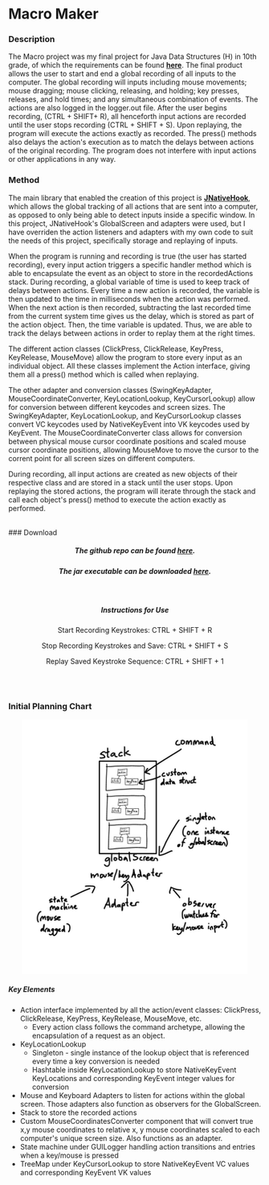 # Macro Maker 
### Description
The Macro project was my final project for Java Data Structures (H) in 10th grade, of which the requirements can be found <a href="https://docs.google.com/document/d/1YyRJAjr6AHJwiUSStHezJ4-zOyjFD9SiHnrGyFUSEps/edit#heading=h.ulg8gjex5xs6">**here**</a>. The final product allows the user to start and end a global recording of all inputs to the computer. The global recording will inputs including mouse movements; mouse dragging; mouse clicking, releasing, and holding; key presses, releases, and hold times; and any simultaneous combination of events. The actions are also logged in the logger.out file. After the user begins recording, (CTRL + SHIFT+ R), all henceforth input actions are recorded until the user stops recording (CTRL + SHIFT + S). Upon replaying, the program will execute the actions exactly as recorded. The press() methods also delays the action's execution as to match the delays between actions of the original recording. The program does not interfere with input actions or other applications in any way.

### Method

The main library that enabled the creation of this project is <a href="https://github.com/kwhat/jnativehook">**JNativeHook**</a>, which allows the global tracking of all actions that are sent into a computer, as opposed to only being able to detect inputs inside a specific window. In this project, JNativeHook's GlobalScreen and adapters were used, but I have overriden the action listeners and adapters with my own code to suit the needs of this project, specifically storage and replaying of inputs. 

When the program is running and recording is true (the user has started recording), every input action triggers a specific handler method which is able to encapsulate the event as an object to store in the recordedActions stack. During recording, a global variable of time is used to keep track of delays between actions. Every time a new action is recorded, the variable is then updated to the time in milliseconds when the action was performed. When the next action is then recorded, subtracting the last recorded time from the current system time gives us the delay, which is stored as part of the action object. Then, the time variable is updated. Thus, we are able to track the delays between actions in order to replay them at the right times. 

The different action classes (ClickPress, ClickRelease, KeyPress, KeyRelease, MouseMove) allow the program to store every input as an individual object. All these classes implement the Action interface, giving them all a press() method which is called when replaying.

The other adapter and conversion classes (SwingKeyAdapter, MouseCoordinateConverter, KeyLocationLookup, KeyCursorLookup) allow for conversion between different keycodes and screen sizes. The SwingKeyAdapter, KeyLocationLookup, and KeyCursorLookup classes convert VC keycodes used by NativeKeyEvent into VK keycodes used by KeyEvent. The MouseCoordinateConverter class allows for conversion between physical mouse cursor coordinate positions and scaled mouse cursor coordinate positions, allowing MouseMove to move the cursor to the corrent point for all screen sizes on different computers.

During recording, all input actions are created as new objects of their respective class and are stored in a stack until the user stops. Upon replaying the stored actions, the program will iterate through the stack and call each object's press() method to execute the action exactly as performed. 

<center>
<br> 

</center>
### Download 
<center>

##### The github repo can be found <a href="https://github.com/richard-shan/macro">here</a>.
##### The jar executable can be downloaded <a href="../macro.jar" download="Macro Maker.jar">here</a>.
<br>

##### Instructions for Use

Start Recording Keystrokes: CTRL + SHIFT + R

Stop Recording Keystrokes and Save: CTRL + SHIFT + S

Replay Saved Keystroke Sequence: CTRL + SHIFT + 1


<br> <br>
</center>

### Initial Planning Chart

<center>

<img src="bin/macroPlanningChart.jpg" alt="macroMaker_flow_chart" width="450"/>
</center>

##### Key Elements
- Action interface implemented by all the action/event classes: ClickPress, ClickRelease, KeyPress, KeyRelease, MouseMove, etc.
    - Every action class follows the command archetype, allowing the encapsulation of a request as an object.
- KeyLocationLookup 
    - Singleton - single instance of the lookup object that is referenced every time a key conversion is needed
    - Hashtable inside KeyLocationLookup to store NativeKeyEvent KeyLocations and corresponding KeyEvent integer values for conversion
- Mouse and Keyboard Adapters to listen for actions within the global screen. Those adapters also function as observers for the GlobalScreen.
- Stack to store the recorded actions
- Custom MouseCoordinatesConverter component that will convert true x,y mouse coordinates to relative x, y mouse coordinates scaled to each computer's unique screen size. Also functions as an adapter.
- State machine under GUILogger handling action transitions and entries when a key/mouse is pressed
- TreeMap under KeyCursorLookup to store NativeKeyEvent VC values and corresponding KeyEvent VK values






